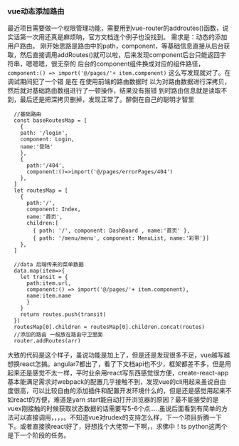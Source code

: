 ### vue动态添加路由
最近项目需要做一个权限管理功能，需要用到vue-router的addroutes()函数，说实话第一次用还真是麻烦呐，官方文档连个例子也没找到。
需求是：动态的添加用户路由。
刚开始思路是路由中的path，component，等基础信息直接从后台获取，然后直接调用addRoutes()就可以啦，后来发现component后台只能返回字符串，嗯嗯嗯，很无奈的 后台的component组件换成对应的组件路径， `component:() => import('@/pages/'+ item.component)` 这么写发现就对了。在调试期间犯了一个错
是在 在使用前端的路由数据时 以为对路由数据进行深拷贝，然后就对基础路由数组进行了一顿操作，结果没有报错 到时路由信息就是读取不到，最后还是把深拷贝删掉，发现正常了。醉倒在自己的聪明才智里
```javasript
  //基础路由
  const baseRoutesMap = [
    {
    path: '/login',
    component: Login,
    name:'登陆'
    },
    {
      path:'/404',
      component:()=>import('@/pages/errorPages/404')
    },
  ]
  let routesMap = [
    {
      path:'/',
      component: Index,
      name:'首页',
      children:[
        { path: '/', component: DashBoard , name:'首页' },
        { path: '/menu/menu', component: MenuList, name:'彩带'}]
    },
  ]

  //data 后端传来的菜单数据
  data.map(item=>{
    let transit = {
      path:item.url,
      component:() => import('@/pages/'+ item.component),
      name:item.name
      }
    }
    return routes.push(transit)
  })
  routesMap[0].children = routesMap[0].children.concat(routes)
  //添加的路由 一般放在路由守卫里面
  router.addRoutes(arr)
```
大致的代码是这个样子，虽说功能是加上了，但是还是发现很多不足，vue越写越想换react怎搞。angular7都出了，看了下文档api也不少，框架都差不多，但是用起来还是感觉不太一样，平时业余用react写东西感觉很方便，create-react-app基本能满足需求对webpack的配置几乎接触不到，发现vue的cli用起来虽说自由度很高，可以比较自由的添加插件和配置开发环境什么的，但是还是感觉用起来不如react的方便，难道是yarn start能自动打开浏览器的原因？最不能接受的是vuex刚接触的时候获取状态数据的话需要写5-6个点.....虽说后面看到有简单的方法可以直接调用，，，，。不知道vue对rudex的支持怎么样，下一个项目折腾一下下。或者直接换react好了，好想找个大佬带一下啊，，求佛中！ts python这两个是下一个阶段的任务。
